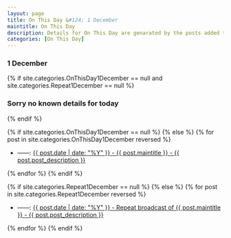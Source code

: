 ```yaml
---
layout: page
title: On This Day &#124; 1 December
maintitle: On This Day
description: Details for On This Day are genarated by the posts added to the website so the content is subject to changes/updates over time.
categories: [On This Day]
---
```


<h3>1 December</h3>

{% if site.categories.OnThisDay1December == null and site.categories.Repeat1December == null %}
  <h3>Sorry no known details for today</h3>
{% endif %}

{% if site.categories.OnThisDay1December == null %}
{% else %}
{% for post in site.categories.OnThisDay1December reversed %}
<ul>
<li> ——: <a href="{{ post.url }}">{{ post.date | date: "%Y" }} - {{ post.maintitle }} - {{ post.post_description }}</a></li>
</ul>
{% endfor %}
{% endif %}

{% if site.categories.Repeat1December == null %}
{% else %}
{% for post in site.categories.Repeat1December reversed %}
<ul>
<li> ——: <a href="{{ post.url }}">{{ post.date | date: "%Y" }} - Repeat broadcast of {{ post.maintitle }} - {{ post.post_description }}</a></li>
</ul>
{% endfor %}
{% endif %}

